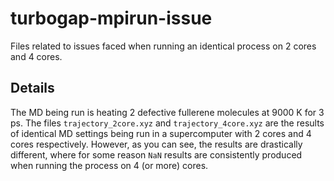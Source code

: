 # turbogap-mpirun-issue
Files related to issues faced when running an identical process on 2 cores and 4 cores.<Br>
## Details
The MD being run is heating 2 defective fullerene molecules at 9000 K for 3 ps. The files `trajectory_2core.xyz` and `trajectory_4core.xyz` are the results of identical MD settings being run in a supercomputer with 2 cores and 4 cores respectively. However, as you can see, the results are drastically different, where for some reason `NaN` results are consistently produced when running the process on 4 (or more) cores.
